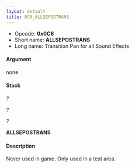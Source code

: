 ```yaml
---
layout: default
title: 0C6_ALLSEPOSTRANS
---
```


-   Opcode: **0x0C6**
-   Short name: **ALLSEPOSTRANS**
-   Long name: Transition Pan for all Sound Effects

#### Argument

none

#### Stack

  
*?*

*?*

*?*

**ALLSEPOSTRANS**

#### Description

Never used in game. Only used in a test area.
